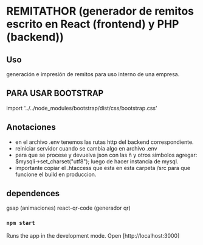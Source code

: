 # REMITATHOR (generador de remitos escrito en React (frontend) y PHP (backend))

## Uso
generación e impresión de remitos para uso interno de una empresa.

## PARA USAR BOOTSTRAP
import '../../node_modules/bootstrap/dist/css/bootstrap.css'

## Anotaciones
* en el archivo .env tenemos las rutas http del backend correspondiente.
* reiniciar servidor cuando se cambia algo en archivo .env
* para que se procese y devuelva json con las ñ y otros simbolos agregar: $mysqli->set_charset("utf8"); luego de hacer instancia de mysql.
* importante copiar el .htaccess que esta en esta carpeta /src para que funcione el build en produccion.

## dependences
gsap (animaciones)
react-qr-code (generador qr)

### `npm start`
Runs the app in the development mode.
Open [http://localhost:3000]


